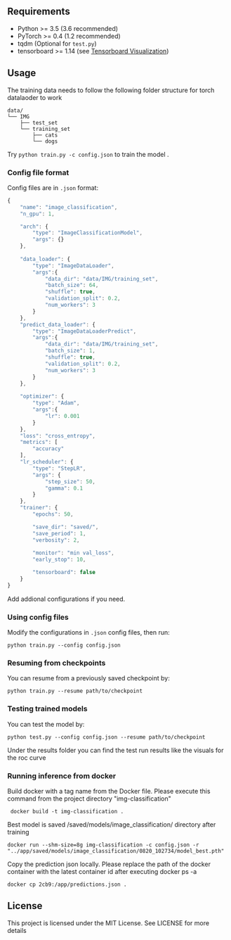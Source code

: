 

## Requirements
* Python >= 3.5 (3.6 recommended)
* PyTorch >= 0.4 (1.2 recommended)
* tqdm (Optional for `test.py`)
* tensorboard >= 1.14 (see [Tensorboard Visualization](#tensorboard-visualization))


## Usage
The training data needs to follow the following folder structure for torch datalaoder to work

```
data/
└── IMG
    ├── test_set
    └── training_set
        ├── cats
        └── dogs
```        


Try `python train.py -c config.json` to train the model .


### Config file format
Config files are in `.json` format:
```javascript
{
    "name": "image_classification",
    "n_gpu": 1,

    "arch": {
        "type": "ImageClassificationModel",
        "args": {}
    },
    
    "data_loader": {
        "type": "ImageDataLoader",
        "args":{
            "data_dir": "data/IMG/training_set",
            "batch_size": 64,
            "shuffle": true,
            "validation_split": 0.2,
            "num_workers": 3
        }
    },  
    "predict_data_loader": {
        "type": "ImageDataLoaderPredict",
        "args":{
            "data_dir": "data/IMG/training_set",
            "batch_size": 1,
            "shuffle": true,
            "validation_split": 0.2,
            "num_workers": 3
        }
    },
    
    "optimizer": {
        "type": "Adam",
        "args":{
            "lr": 0.001
        }
    },
    "loss": "cross_entropy",
    "metrics": [
        "accuracy"
    ],
    "lr_scheduler": {
        "type": "StepLR",
        "args": {
            "step_size": 50,
            "gamma": 0.1
        }
    },
    "trainer": {
        "epochs": 50,

        "save_dir": "saved/",
        "save_period": 1,
        "verbosity": 2,
        
        "monitor": "min val_loss",
        "early_stop": 10,

        "tensorboard": false
    }
}

```

Add addional configurations if you need.

### Using config files
Modify the configurations in `.json` config files, then run:

  ```
  python train.py --config config.json
  ```

### Resuming from checkpoints
You can resume from a previously saved checkpoint by:

  ```
  python train.py --resume path/to/checkpoint
  ```
  
### Testing trained models
You can test the model by:

  ```
  python test.py --config config.json --resume path/to/checkpoint
  ```  
Under the results folder you can find the test run results like the visuals for the roc curve


### Running inference from docker 

  Build docker with a tag name from the Docker file. Please execute this command from the project directory "img-classification"
 ```
  docker build -t img-classification .
  ```

  Best model is saved   /saved/models/image_classification/ directory after training

  ``` 
  docker run --shm-size=8g img-classification -c config.json -r "../app/saved/models/image_classification/0820_102734/model_best.pth"
  
  ```

  Copy the prediction json locally. Please replace the path of the docker container with the latest container id after executing docker ps -a 

  ```
  docker cp 2cb9:/app/predictions.json . 

  ```

## License
This project is licensed under the MIT License. See  LICENSE for more details

